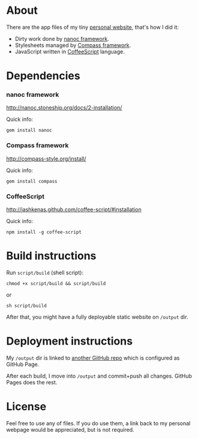 # About

There are the app files of my tiny [personal website](http://davidanguita.name), that's how I did it:

* Dirty work done by [nanoc framework](http://nanoc.stoneship.org/).
* Stylesheets managed by [Compass framework](http://compass-style.org/).
* JavaScript written in [CoffeeScript](http://jashkenas.github.com/coffee-script/) language.

# Dependencies
### nanoc framework
<http://nanoc.stoneship.org/docs/2-installation/>

Quick info:

    gem install nanoc

### Compass framework
<http://compass-style.org/install/>

Quick info:

    gem install compass

### CoffeeScript
<http://jashkenas.github.com/coffee-script/#installation>

Quick info:

    npm install -g coffee-script

# Build instructions
Run `script/build` (shell script):

    chmod +x script/build && script/build

or

    sh script/build

After that, you might have a fully deployable static website on `/output` dir.

# Deployment instructions
My `/output` dir is linked to [another GitHub repo](https://github.com/danguita/danguita.github.com) which is configured as GitHub Page.

After each build, I move into `/output` and commit+push all changes. GitHub Pages does the rest.

# License
Feel free to use any of files. If you do use them, a link back to my personal webpage would be appreciated, but is not required.
